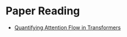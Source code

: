 # Paper Reading
- [Quantifying Attention Flow in Transformers](https://arxiv.org/pdf/2005.00928.pdf)
